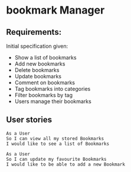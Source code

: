 # bookmark Manager

## Requirements:

Initial specification given:

* Show a list of bookmarks
* Add new bookmarks
* Delete bookmarks
* Update bookmarks
* Comment on bookmarks
* Tag bookmarks into categories
* Filter bookmarks by tag
* Users manage their bookmarks

## User stories

```
As a User
So I can view all my stored Bookmarks
I would like to see a list of Bookmarks
```
```
As a User
So I can update my favourite Bookmarks
I would like to be able to add a new Bookmark
```
